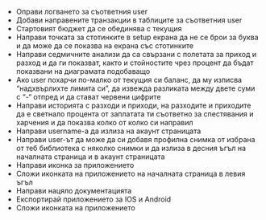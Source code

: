 * Оправи логването за съответния user
* Добави направените транзакции в таблиците за съответния user
* Стартовият бюджет да се обединява с текущия
* Направи точката за стотинките в setup екрана да не се брои за буква и да може да се показва на екрана със стотинките
* Направи седмичните анализи да са свързани с полетата за приход и разход и да ги показват, както и стойностите чрез процент да бъдат показвани на диаграмата подобаващо
* Ако user похарчи по-малко от текущия си баланс, да му изписва “надхвърлихте лимита си”, да извежда разликата между двете суми с “-“ отпред и да стават червени цифрите
* Направи историята с разходи и приходи, на разходите и приходите да е светнало процента от заплатата ти съответно за спестявания и харчения и да показва колко от колко си направил
* Направи username-а да излиза на акаунт страницата 
* Направи user-ът да може да си добавя профилна снимка от избрана от теб библиотека с няколко снимки и да излиза в десния ъгъл на началната страница и в акаунт страницата
* Направи иконка за приложението
* Сложи иконката на приложението на началната страница в левия ъгъл
* Направи нацяло документацията
* Експортирай приложението за IOS и Android
* Сложи иконката на приложението




    
